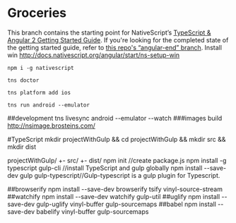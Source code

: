 # Groceries

This branch contains the starting point for NativeScript’s [TypeScript & Angular 2 Getting Started Guide](http://docs.nativescript.org/angular/tutorial/ng-chapter-0). If you're looking for the completed state of the getting started guide, refer to [this repo's “angular-end” branch](https://github.com/NativeScript/sample-Groceries/tree/angular-end).
	Install win
	http://docs.nativescript.org/angular/start/ns-setup-win
	
	npm i -g nativescript
	
	tns doctor
	
	tns platform add ios
	
	tns run android --emulator
##development
	tns livesync android --emulator --watch
###images build
	http://nsimage.brosteins.com/

#TypeScript
	mkdir projectWithGulp && cd projectWithGulp && mkdir src && mkdir dist

projectWithGulp/
    +- src/
    +- dist/
	npm init //create package.js
	npm install -g typescript gulp-cli //install TypeScript and gulp globally
	npm install --save-dev gulp gulp-typescript//Gulp-typescript is a gulp plugin for Typescript.

##browserify
	npm install --save-dev browserify tsify vinyl-source-stream
##watchify
	npm install --save-dev watchify gulp-util
##uglify
	npm install --save-dev gulp-uglify vinyl-buffer gulp-sourcemaps
##babel
	npm install --save-dev babelify vinyl-buffer gulp-sourcemaps